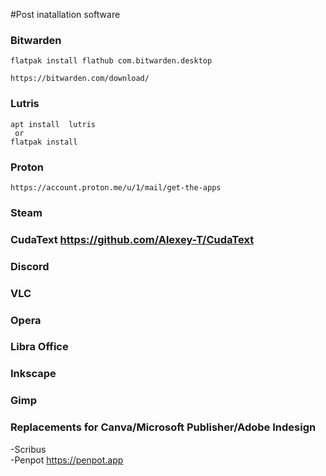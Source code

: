 #Post inatallation software


### Bitwarden
```
flatpak install flathub com.bitwarden.desktop
```
```
https://bitwarden.com/download/
```


### Lutris 
```
apt install  lutris
 or
flatpak install
```

### Proton
```
https://account.proton.me/u/1/mail/get-the-apps
```

### Steam

### CudaText  https://github.com/Alexey-T/CudaText

### Discord

### VLC

### Opera

### Libra Office

### Inkscape

### Gimp 

### Replacements for Canva/Microsoft Publisher/Adobe Indesign

-Scribus <br>
-Penpot  https://penpot.app
